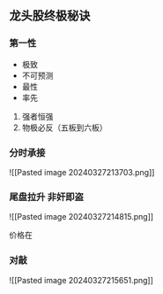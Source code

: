 ## 龙头股终极秘诀

### 第一性

- 极致
- 不可预测
- 最性
- 率先


1. 强者恒强
2. 物极必反（五板到六板）

### 分时承接

![[Pasted image 20240327213703.png]]

### 尾盘拉升 非奸即盗
![[Pasted image 20240327214815.png]]

价格在 
### 对敲

![[Pasted image 20240327215651.png]]